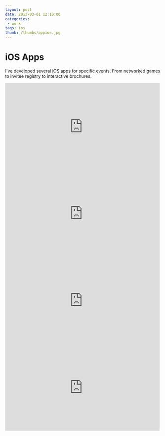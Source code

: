 ```yaml
---
layout: post
date: 2013-03-01 12:10:00
categories:
 - work
tags: ios
thumb: /thumbs/appios.jpg
---
```


# iOS Apps

I've developed several iOS apps for specific events. From networked games to invitee registry to  interactive brochures.

<iframe src="https://player.vimeo.com/video/63762719?byline=0&portrait=0" width="500" height="281" frameborder="0" webkitallowfullscreen mozallowfullscreen allowfullscreen></iframe>

<iframe src="https://player.vimeo.com/video/63751065?byline=0&portrait=0" width="500" height="281" frameborder="0" webkitallowfullscreen mozallowfullscreen allowfullscreen></iframe>

<iframe src="https://player.vimeo.com/video/36101746?byline=0&portrait=0" width="500" height="281" frameborder="0" webkitallowfullscreen mozallowfullscreen allowfullscreen></iframe>

<iframe src="https://player.vimeo.com/video/25483555?byline=0&portrait=0" width="500" height="281" frameborder="0" webkitallowfullscreen mozallowfullscreen allowfullscreen></iframe>